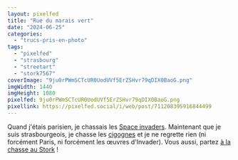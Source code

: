 ```yaml
---
layout: pixelfed
title: "Rue du marais vert"
date: "2024-06-25"
categories: 
  - "trucs-pris-en-photo"
tags: 
  - "pixelfed"
  - "strasbourg"
  - "streetart"
  - "stork7567"
coverImage: "9ju0rPWmSCTcUR0UodUVf5ErZSHvr79qDIX0BaoG.png"
imgWidth: 1440
imgHeight: 1080
pixelfed: 9ju0rPWmSCTcUR0UodUVf5ErZSHvr79qDIX0BaoG.png
pixellink: https://pixelfed.social/i/web/post/711208395916844499
---
```


Quand j'étais parisien, je chassais les [Space invaders](http://sitofotos.6x8.org/index.php?/category/2). Maintenant que je suis strasbourgeois, je chasse les [cigognes](https://www.6x8.org/tag/stork7567/) et je ne regrette rien (ni forcément Paris, ni forcément les œuvres d'Invader). Vous aussi, partez [à la chasse au Stork](https://www.6x8.org/2019/11/a-la-chasse-au-stork/) !